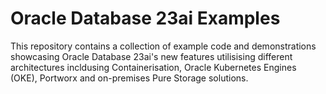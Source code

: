 # Oracle Database 23ai Examples
This repository contains a collection of example code and demonstrations showcasing Oracle Database 23ai's new features utilisising different architectures incldusing Containerisation, Oracle Kubernetes Engines (OKE), Portworx and on-premises Pure Storage solutions. 
